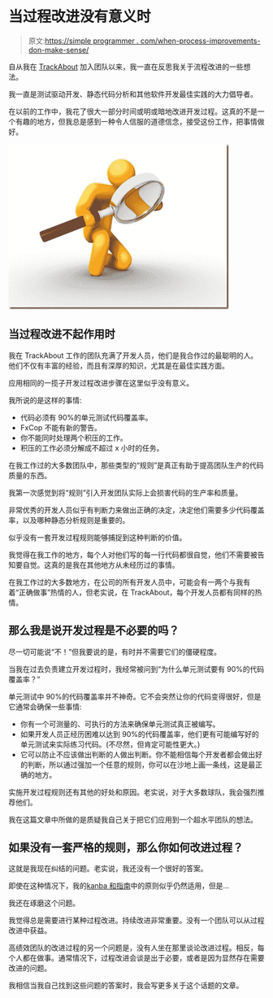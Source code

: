 # 当过程改进没有意义时

> 原文:[https://simple programmer . com/when-process-improvements-don-make-sense/](https://simpleprogrammer.com/when-process-improvements-dont-make-sense/)

自从我在 [TrackAbout](http://corp.trackabout.com/) 加入团队以来，我一直在反思我关于流程改进的一些想法。

我一直是测试驱动开发、静态代码分析和其他软件开发最佳实践的大力倡导者。

在以前的工作中，我花了很大一部分时间或明或暗地改进开发过程。这真的不是一个有趣的地方，但我总是感到一种令人信服的道德信念，接受这份工作，把事情做好。



![process improvement](img/695d3f017c255e13bc4c29cde9470fe3.png "continuous-improvement")



## 当过程改进不起作用时

我在 TrackAbout 工作的团队充满了开发人员，他们是我合作过的最聪明的人。他们不仅有丰富的经验，而且有深厚的知识，尤其是在最佳实践方面。

应用相同的一揽子开发过程改进步骤在这里似乎没有意义。

我所说的是这样的事情:

*   代码必须有 90%的单元测试代码覆盖率。
*   FxCop 不能有新的警告。
*   你不能同时处理两个积压的工作。
*   积压的工作必须分解成不超过 x 小时的任务。

在我工作过的大多数团队中，那些类型的“规则”是真正有助于提高团队生产的代码质量的东西。

我第一次感觉到将“规则”引入开发团队实际上会损害代码的生产率和质量。

非常优秀的开发人员似乎有判断力来做出正确的决定，决定他们需要多少代码覆盖率，以及哪种静态分析规则是重要的。

似乎没有一套开发过程规则能够捕捉到这种判断的价值。

我觉得在我工作的地方，每个人对他们写的每一行代码都很自觉，他们不需要被告知要自觉。这真的是我在其他地方从未经历过的事情。

在我工作过的大多数地方，在公司的所有开发人员中，可能会有一两个与我有着“正确做事”热情的人，但老实说，在 TrackAbout，每个开发人员都有同样的热情。

## 那么我是说开发过程是不必要的吗？

尽一切可能说“不！”但我要说的是，有时并不需要它们的僵硬程度。

当我在过去负责建立开发过程时，我经常被问到“为什么单元测试要有 90%的代码覆盖率？”

单元测试中 90%的代码覆盖率并不神奇。它不会突然让你的代码变得很好，但是它通常会确保一些事情:

*   你有一个可测量的、可执行的方法来确保单元测试真正被编写。
*   如果开发人员正经历困难以达到 90%的代码覆盖率，他们更有可能编写好的单元测试来实际练习代码。(不尽然，但肯定可能性更大。)
*   它可以防止不应该做出判断的人做出判断。你不能相信每个开发者都会做出好的判断，所以通过强加一个任意的规则，你可以在沙地上画一条线，这是最正确的地方。

实施开发过程规则还有其他的好处和原因。老实说，对于大多数球队，我会强烈推荐他们。

我在这篇文章中所做的是质疑我自己关于把它们应用到一个超水平团队的想法。

## 如果没有一套严格的规则，那么你如何改进过程？

这就是我现在纠结的问题。老实说，我还没有一个很好的答案。

即使在这种情况下，我的[kanba 和指南](https://simpleprogrammer.com/2010/04/28/the-kanbandand-guide/)中的原则似乎仍然适用，但是…

我还在琢磨这个问题。

我觉得总是需要进行某种过程改进。持续改进非常重要。没有一个团队可以从过程改进中获益。

高绩效团队的改进过程的另一个问题是，没有人坐在那里谈论改进过程。相反，每个人都在做事。通常情况下，过程改进会谈是出于必要，或者是因为显然存在需要改进的问题。

我相信当我自己找到这些问题的答案时，我会写更多关于这个话题的文章。